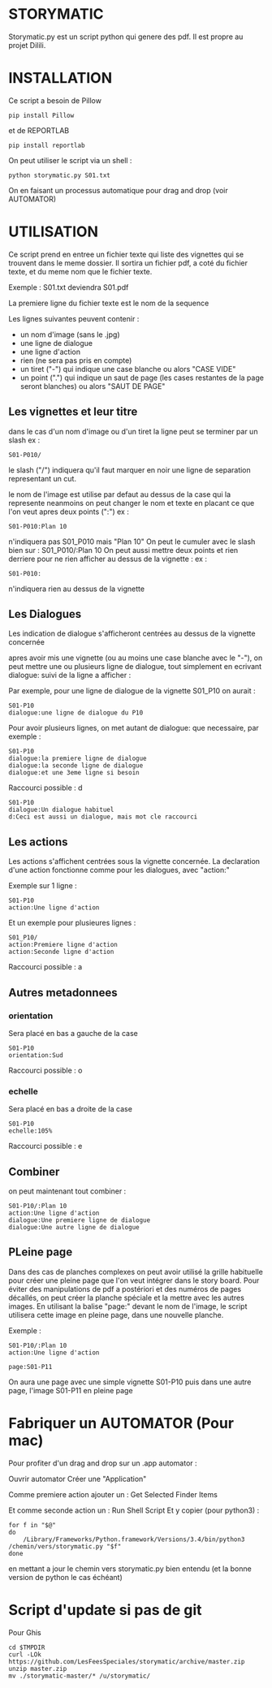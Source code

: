 # STORYMATIC

Storymatic.py est un script python qui genere des pdf. Il est propre au projet Dilili.


# INSTALLATION

Ce script a besoin de Pillow

    pip install Pillow 


et de REPORTLAB

    pip install reportlab

On peut utiliser le script via un shell :

    python storymatic.py S01.txt

On en faisant un processus automatique pour drag and drop (voir AUTOMATOR)

# UTILISATION

Ce script prend en entree un fichier texte qui liste des vignettes qui se trouvent
dans le meme dossier. Il sortira un fichier pdf, a coté du fichier texte, et du
meme nom que le fichier texte.

Exemple : 
S01.txt deviendra S01.pdf

La premiere ligne du fichier texte est le nom de la sequence

Les lignes suivantes peuvent contenir :
- un nom d'image (sans le .jpg)
- une ligne de dialogue
- une ligne d'action
- rien (ne sera pas pris en compte)
- un tiret ("-") qui indique une case blanche
    ou alors "CASE VIDE"
- un point (".") qui indique un saut de page (les cases restantes de la page seront blanches)
    ou alors "SAUT DE PAGE"

## Les vignettes et leur titre

dans le cas d'un nom d'image ou d'un tiret la ligne peut se terminer par un slash
ex :

    S01-P010/
le slash ("/") indiquera qu'il faut marquer en noir une ligne de separation
representant un cut.

le nom de l'image est utilise par defaut au dessus de la case qui la represente
neanmoins on peut changer le nom et texte en placant ce que l'on veut apres deux points (":")
ex :

    S01-P010:Plan 10
n'indiquera pas S01_P010 mais "Plan 10"
On peut le cumuler avec le slash bien sur : S01_P010/:Plan 10
On peut aussi mettre deux points et rien derriere pour ne rien afficher au dessus de la vignette :
ex : 

    S01-P010:

n'indiquera rien au dessus de la vignette

## Les Dialogues

Les indication de dialogue s'afficheront centrées au dessus de la vignette concernée 

apres avoir mis une vignette (ou au moins une case blanche avec le "-"), on peut mettre
une ou plusieurs ligne de dialogue, tout simplement en ecrivant dialogue: suivi de la ligne
a afficher :

Par exemple, pour une ligne de dialogue de la vignette S01_P10 on aurait :

    S01-P10
    dialogue:une ligne de dialogue du P10

Pour avoir plusieurs lignes, on met autant de dialogue: que necessaire, par exemple :

    S01-P10
    dialogue:la premiere ligne de dialogue
    dialogue:la seconde ligne de dialogue
    dialogue:et une 3eme ligne si besoin


Raccourci possible : d

    S01-P10
    dialogue:Un dialogue habituel
    d:Ceci est aussi un dialogue, mais mot cle raccourci

## Les actions

Les actions s'affichent centrées sous la vignette concernée.
La declaration d'une action fonctionne comme pour les dialogues, avec "action:"

Exemple sur 1 ligne :

    S01-P10
    action:Une ligne d'action

Et un exemple pour plusieures lignes :

    S01_P10/
    action:Premiere ligne d'action
    action:Seconde ligne d'action

Raccourci possible : a

## Autres metadonnees

### orientation

Sera placé en bas a gauche de la case

    S01-P10
    orientation:Sud

Raccourci possible : o

### echelle

Sera placé en bas a droite de la case

    S01-P10
    echelle:105%

Raccourci possible : e

## Combiner

on peut maintenant tout combiner :

    S01-P10/:Plan 10
    action:Une ligne d'action
    dialogue:Une premiere ligne de dialogue
    dialogue:Une autre ligne de dialogue

## PLeine page

Dans des cas de planches complexes on peut avoir utilisé la grille habituelle
pour créer une pleine page que l'on veut intégrer dans le story board.
Pour éviter des manipulations de pdf a postériori et des numéros de pages 
décallés, on peut créer la planche spéciale et la mettre avec les autres images.
En utilisant la balise "page:" devant le nom de l'image, le script utilisera
cette image en pleine page, dans une nouvelle planche.

Exemple : 

    S01-P10/:Plan 10
    action:Une ligne d'action

    page:S01-P11

On aura une page avec une simple vignette S01-P10
puis dans une autre page, l'image S01-P11 en pleine page

# Fabriquer un AUTOMATOR (Pour mac)

Pour profiter d'un drag and drop sur un .app automator :

Ouvrir automator
Créer une "Application"

Comme premiere action ajouter un : Get Selected Finder Items

Et comme seconde action un : Run Shell Script
Et y copier (pour python3) :

    for f in "$@"
    do
        /Library/Frameworks/Python.framework/Versions/3.4/bin/python3 /chemin/vers/storymatic.py "$f"
    done

en mettant a jour le chemin vers storymatic.py bien entendu (et la bonne version de python le cas échéant)

# Script d'update si pas de git

Pour Ghis

    cd $TMPDIR
    curl -LOk https://github.com/LesFeesSpeciales/storymatic/archive/master.zip
    unzip master.zip
    mv ./storymatic-master/* /u/storymatic/
